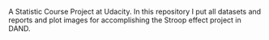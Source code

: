A Statistic Course Project at Udacity. In this repository I put all datasets and reports and plot images for accomplishing the Stroop effect project in DAND.
